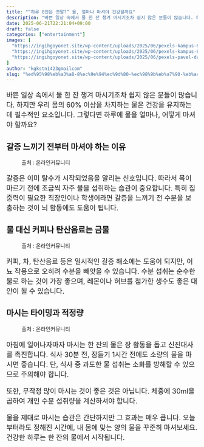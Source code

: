 ```yaml
---
title: "“하루 8잔은 옛말?” 물, 얼마나 마셔야 건강할까요"
description: "바쁜 일상 속에서 물 한 잔 챙겨 마시기조차 쉽지 않은 분들이 많습니다. 하지만 우리 몸의 60% 이상을 차지하는 물은 건강을 유지하는 데 필수적인 요소입니다. 그렇다면 하루에 물을 얼마나, 어떻게 마셔야 할까요?"
date: 2025-06-21T22:21:04+09:00
draft: false
categories: ["entertainment"]
images: [
  "https://ingihgoyonet.site/wp-content/uploads/2025/06/pexels-kampus-6298338-1-1024x684.jpg"
  "https://ingihgoyonet.site/wp-content/uploads/2025/06/pexels-kampus-8713828-1024x684.jpg"
  "https://ingihgoyonet.site/wp-content/uploads/2025/06/pexels-pavel-danilyuk-8761309-1-1024x684.jpg"
]
author: "kgkstn1423gmailcom"
slug: "%ed%95%98%eb%a3%a8-8%ec%9e%94%ec%9d%80-%ec%98%9b%eb%a7%90-%eb%ac%bc-%ec%96%bc%eb%a7%88%eb%82%98-%eb%a7%88%ec%85%94%ec%95%bc-%ea%b1%b4%ea%b0%95%ed%95%a0%ea%b9%8c%ec%9a%94"
---
```


<p style="font-size:18px">바쁜 일상 속에서 물 한 잔 챙겨 마시기조차 쉽지 않은 분들이 많습니다. 하지만 우리 몸의 60% 이상을 차지하는 물은 건강을 유지하는 데 필수적인 요소입니다. 그렇다면 하루에 물을 얼마나, 어떻게 마셔야 할까요?</p> <h2 >갈증 느끼기 전부터 마셔야 하는 이유</h2> <figure ><img src="https://ingihgoyonet.site/wp-content/uploads/2025/06/pexels-kampus-6298338-1-1024x684.jpg" alt="" style="aspect-ratio:16/9;object-fit:cover"/><figcaption >출처 : 온라인커뮤니티</figcaption></figure> <p style="font-size:18px">갈증은 이미 탈수가 시작되었음을 알리는 신호입니다. 따라서 목이 마르기 전에 조금씩 자주 물을 섭취하는 습관이 중요합니다. 특히 집중력이 필요한 직장인이나 학생이라면 갈증을 느끼기 전 수분을 보충하는 것이 뇌 활동에도 도움이 됩니다.</p> <h2 >물 대신 커피나 탄산음료는 금물</h2> <figure ><img src="https://ingihgoyonet.site/wp-content/uploads/2025/06/pexels-kampus-8713828-1024x684.jpg" alt="" style="aspect-ratio:16/9;object-fit:cover"/><figcaption >출처 : 온라인커뮤니티</figcaption></figure> <p style="font-size:18px">커피, 차, 탄산음료 등은 일시적인 갈증 해소에는 도움이 되지만, 이뇨 작용으로 오히려 수분을 빼앗을 수 있습니다. 수분 섭취는 순수한 물로 하는 것이 가장 좋으며, 레몬이나 허브를 첨가한 생수도 좋은 대안이 될 수 있습니다.</p> <h2 >마시는 타이밍과 적정량</h2> <figure ><img src="https://ingihgoyonet.site/wp-content/uploads/2025/06/pexels-pavel-danilyuk-8761309-1-1024x684.jpg" alt="" style="aspect-ratio:16/9;object-fit:cover"/><figcaption >출처 : 온라인커뮤니티</figcaption></figure> <p style="font-size:18px">아침에 일어나자마자 마시는 한 잔의 물은 장 활동을 돕고 신진대사를 촉진합니다. 식사 30분 전, 잠들기 1시간 전에도 소량의 물을 마시면 좋습니다. 단, 식사 중 과도한 물 섭취는 소화를 방해할 수 있으므로 주의해야 합니다.</p> <p style="font-size:18px">또한, 무작정 많이 마시는 것이 좋은 것은 아닙니다. 체중에 30ml을 곱하여 개인 수분 섭취량을 계산하셔야 합니다.</p> <p style="font-size:18px">물을 제대로 마시는 습관은 간단하지만 그 효과는 매우 큽니다. 오늘부터라도 정해진 시간에, 내 몸에 맞는 양의 물을 꾸준히 마셔보세요. 건강한 하루는 한 잔의 물에서 시작됩니다.</p>